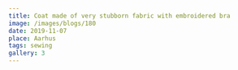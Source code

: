 ```yaml
---
title: Coat made of very stubborn fabric with embroidered bra
image: /images/blogs/180
date: 2019-11-07
place: Aarhus
tags: sewing
gallery: 3
---
```

